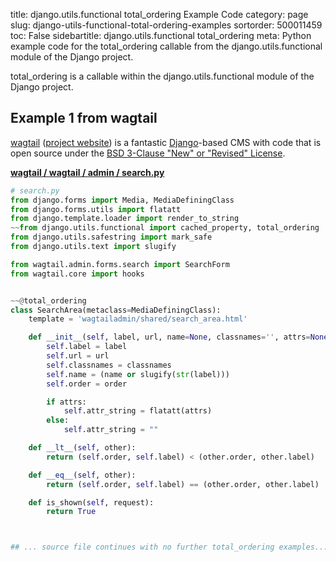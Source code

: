 title: django.utils.functional total_ordering Example Code
category: page
slug: django-utils-functional-total-ordering-examples
sortorder: 500011459
toc: False
sidebartitle: django.utils.functional total_ordering
meta: Python example code for the total_ordering callable from the django.utils.functional module of the Django project.


total_ordering is a callable within the django.utils.functional module of the Django project.


## Example 1 from wagtail
[wagtail](https://github.com/wagtail/wagtail)
([project website](https://wagtail.io/)) is a fantastic
[Django](/django.html)-based CMS with code that is open source
under the
[BSD 3-Clause "New" or "Revised" License](https://github.com/wagtail/wagtail/blob/master/LICENSE).

[**wagtail / wagtail / admin / search.py**](https://github.com/wagtail/wagtail/blob/master/wagtail/admin/search.py)

```python
# search.py
from django.forms import Media, MediaDefiningClass
from django.forms.utils import flatatt
from django.template.loader import render_to_string
~~from django.utils.functional import cached_property, total_ordering
from django.utils.safestring import mark_safe
from django.utils.text import slugify

from wagtail.admin.forms.search import SearchForm
from wagtail.core import hooks


~~@total_ordering
class SearchArea(metaclass=MediaDefiningClass):
    template = 'wagtailadmin/shared/search_area.html'

    def __init__(self, label, url, name=None, classnames='', attrs=None, order=1000):
        self.label = label
        self.url = url
        self.classnames = classnames
        self.name = (name or slugify(str(label)))
        self.order = order

        if attrs:
            self.attr_string = flatatt(attrs)
        else:
            self.attr_string = ""

    def __lt__(self, other):
        return (self.order, self.label) < (other.order, other.label)

    def __eq__(self, other):
        return (self.order, self.label) == (other.order, other.label)

    def is_shown(self, request):
        return True



## ... source file continues with no further total_ordering examples...

```


